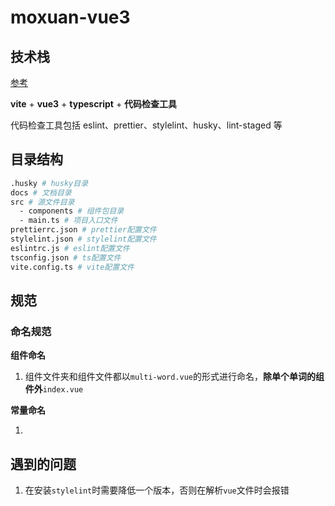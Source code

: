 # moxuan-vue3

## 技术栈

[参考](https://vueschool.io/articles/vuejs-tutorials/eslint-and-prettier-with-vite-and-vue-js-3/)

**vite** + **vue3** + **typescript** + **代码检查工具**

代码检查工具包括 eslint、prettier、stylelint、husky、lint-staged 等

## 目录结构

```bash
.husky # husky目录
docs # 文档目录
src # 源文件目录
  - components # 组件包目录
  - main.ts # 项目入口文件
prettierrc.json # prettier配置文件
stylelint.json # stylelint配置文件
eslintrc.js # eslint配置文件
tsconfig.json # ts配置文件
vite.config.ts # vite配置文件
```

## 规范

### 命名规范

**组件命名**

1. 组件文件夹和组件文件都以`multi-word.vue`的形式进行命名，**除单个单词的组件外**`index.vue`

**常量命名**

1.

## 遇到的问题

1. 在安装`stylelint`时需要降低一个版本，否则在解析`vue`文件时会报错
